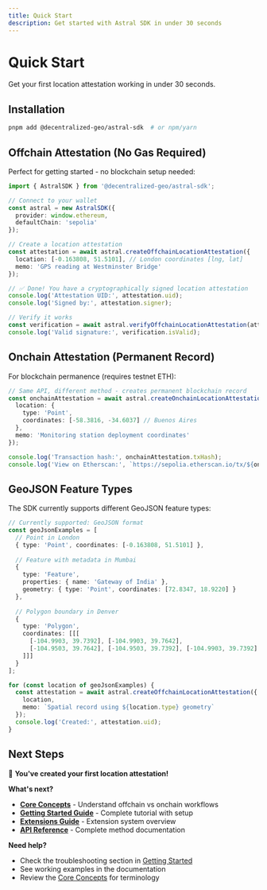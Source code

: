 ```yaml
---
title: Quick Start
description: Get started with Astral SDK in under 30 seconds
---
```


# Quick Start

Get your first location attestation working in under 30 seconds.

## Installation

```bash
pnpm add @decentralized-geo/astral-sdk  # or npm/yarn
```

## Offchain Attestation (No Gas Required)

Perfect for getting started - no blockchain setup needed:

```typescript
import { AstralSDK } from '@decentralized-geo/astral-sdk';

// Connect to your wallet
const astral = new AstralSDK({ 
  provider: window.ethereum,
  defaultChain: 'sepolia' 
});

// Create a location attestation
const attestation = await astral.createOffchainLocationAttestation({
  location: [-0.163808, 51.5101], // London coordinates [lng, lat]
  memo: 'GPS reading at Westminster Bridge'
});

// ✅ Done! You have a cryptographically signed location attestation
console.log('Attestation UID:', attestation.uid);
console.log('Signed by:', attestation.signer);

// Verify it works
const verification = await astral.verifyOffchainLocationAttestation(attestation);
console.log('Valid signature:', verification.isValid);
```

## Onchain Attestation (Permanent Record)

For blockchain permanence (requires testnet ETH):

```typescript
// Same API, different method - creates permanent blockchain record
const onchainAttestation = await astral.createOnchainLocationAttestation({
  location: { 
    type: 'Point', 
    coordinates: [-58.3816, -34.6037] // Buenos Aires
  },
  memo: 'Monitoring station deployment coordinates'
});

console.log('Transaction hash:', onchainAttestation.txHash);
console.log('View on Etherscan:', `https://sepolia.etherscan.io/tx/${onchainAttestation.txHash}`);
```

## GeoJSON Feature Types

The SDK currently supports different GeoJSON feature types:

```typescript
// Currently supported: GeoJSON format
const geoJsonExamples = [
  // Point in London
  { type: 'Point', coordinates: [-0.163808, 51.5101] },
  
  // Feature with metadata in Mumbai  
  {
    type: 'Feature',
    properties: { name: 'Gateway of India' },
    geometry: { type: 'Point', coordinates: [72.8347, 18.9220] }
  },
  
  // Polygon boundary in Denver
  {
    type: 'Polygon',
    coordinates: [[[
      [-104.9903, 39.7392], [-104.9903, 39.7642],
      [-104.9503, 39.7642], [-104.9503, 39.7392], [-104.9903, 39.7392]
    ]]]
  }
];

for (const location of geoJsonExamples) {
  const attestation = await astral.createOffchainLocationAttestation({
    location,
    memo: `Spatial record using ${location.type} geometry`
  });
  console.log('Created:', attestation.uid);
}
```

## Next Steps

🎉 **You've created your first location attestation!** 

**What's next?**

- **[Core Concepts](/core-concepts)** - Understand offchain vs onchain workflows
- **[Getting Started Guide](/sdk/guides/getting-started)** - Complete tutorial with setup
- **[Extensions Guide](/sdk/extensions)** - Extension system overview
- **[API Reference](/sdk/api)** - Complete method documentation

**Need help?**
- Check the troubleshooting section in [Getting Started](/sdk/guides/getting-started#common-issues--solutions)
- See working examples in the documentation
- Review the [Core Concepts](/core-concepts) for terminology